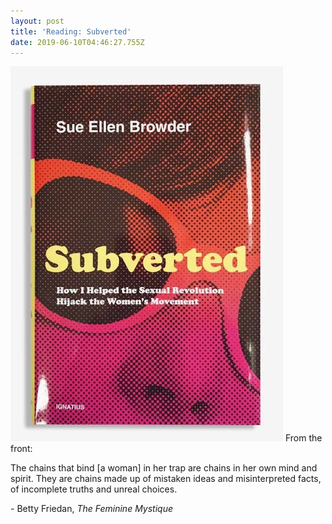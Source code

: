 ```yaml
---
layout: post
title: 'Reading: Subverted'
date: 2019-06-10T04:46:27.755Z
---
```

![](/assets/uploads/1785de07-6c24-46c4-9eee-8b356fa67dc5.jpeg)
From the front:

The chains that bind \[a woman] in her trap are chains in her own mind and spirit. They are chains made up of mistaken ideas and misinterpreted facts, of incomplete truths and unreal choices.

\- Betty Friedan, _The Feminine Mystique_
